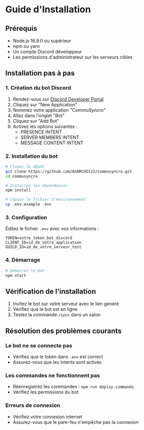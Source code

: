 # Guide d'Installation

## Prérequis

- Node.js 16.9.0 ou supérieur
- npm ou yarn
- Un compte Discord développeur
- Les permissions d'administrateur sur les serveurs cibles

## Installation pas à pas

### 1. Création du bot Discord

1. Rendez-vous sur [Discord Developer Portal](https://discord.com/developers/applications)
2. Cliquez sur "New Application"
3. Nommez votre application "CommuSyncro"
4. Allez dans l'onglet "Bot"
5. Cliquez sur "Add Bot"
6. Activez les options suivantes :
   - PRESENCE INTENT
   - SERVER MEMBERS INTENT
   - MESSAGE CONTENT INTENT

### 2. Installation du bot

```bash
# Clonez le dépôt
git clone https://github.com/AnARCHIS12/commusyncro.git
cd commusyncro

# Installez les dépendances
npm install

# Copiez le fichier d'environnement
cp .env.example .env
```

### 3. Configuration

Éditez le fichier `.env` avec vos informations :

```env
TOKEN=votre_token_bot_discord
CLIENT_ID=id_de_votre_application
GUILD_ID=id_de_votre_serveur_test
```

### 4. Démarrage

```bash
# Démarrez le bot
npm start
```

## Vérification de l'installation

1. Invitez le bot sur votre serveur avec le lien généré
2. Vérifiez que le bot est en ligne
3. Testez la commande `/sync` dans un salon

## Résolution des problèmes courants

### Le bot ne se connecte pas
- Vérifiez que le token dans `.env` est correct
- Assurez-vous que les intents sont activés

### Les commandes ne fonctionnent pas
- Réenregistrez les commandes : `npm run deploy-commands`
- Vérifiez les permissions du bot

### Erreurs de connexion
- Vérifiez votre connexion internet
- Assurez-vous que le pare-feu n'empêche pas la connexion
